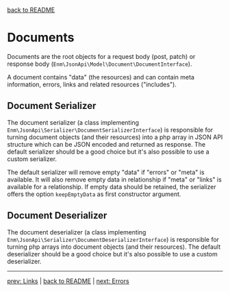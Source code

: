 [back to README](../README.md)
# Documents
Documents are the root objects for a request body (post, patch) or response body (`Enm\JsonApi\Model\Document\DocumentInterface`).

A document contains "data" (the resources) and can contain meta information, errors, links and related resources ("includes").

## Document Serializer
The document serializer (a class implementing `Enm\JsonApi\Serializer\DocumentSerializerInterface`) is responsible for turning
document objects (and their resources) into a php array in JSON API structure which can be JSON encoded and returned as response. 
The default serializer should be a good choice but it's also possible to use a custom serializer.

The default serializer will remove empty "data" if "errors" or "meta" is available. It will also remove empty data in 
relationship if "meta" or "links" is available for a relationship.
If empty data should be retained, the serializer offers the option `keepEmptyData` as first constructor argument. 

## Document Deserializer
The document deserializer (a class implementing `Enm\JsonApi\Serializer\DocumentDeserializerInterface`) is responsible 
for turning php arrays into document objects (and their resources).
The default deserializer should be a good choice but it's also possible to use a custom deserializer.

*****

[prev: Links](../docs/04-links.md) | [back to README](../README.md) | [next: Errors](../docs/06-errors.md)
